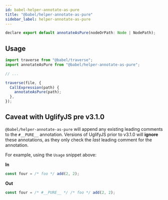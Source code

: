 ```yaml
---
id: babel-helper-annotate-as-pure
title: "@babel/helper-annotate-as-pure"
sidebar_label: helper-annotate-as-pure
---
```


```js
declare export default annotateAsPure(nodeOrPath: Node | NodePath);
```

## Usage

```js
import traverse from "@babel/traverse";
import annotateAsPure from "@babel/helper-annotate-as-pure";

// ...

traverse(file, {
  CallExpression(path) {
    annotateAsPure(path);
  },
});
```

## Caveat with UglifyJS pre v3.1.0

`@babel/helper-annotate-as-pure` will append any existing leading comments to the `#__PURE__` annotation. Versions of UglifyJS prior to v3.1.0 will **ignore** these annotations, as they only check the _last_ leading comment for the annotation.

For example, using the `Usage` snippet above:

**In**

```js
const four = /* foo */ add(2, 2);
```

**Out**

```js
const four = /* #__PURE__ */ /* foo */ add(2, 2);
```

